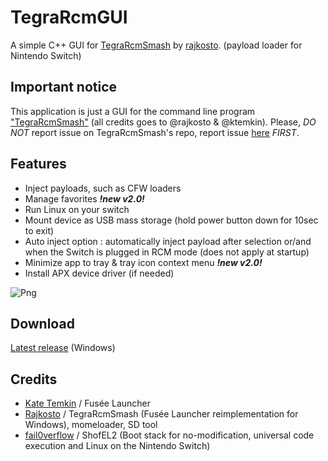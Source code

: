 # TegraRcmGUI
A simple C++ GUI for [TegraRcmSmash](https://github.com/rajkosto/TegraRcmSmash) by [rajkosto](https://github.com/rajkosto). (payload loader for Nintendo Switch)

## Important notice
This application is just a GUI for the command line program ["TegraRcmSmash"](https://github.com/rajkosto/TegraRcmSmash) (all credits goes to @rajkosto & @ktemkin).
Please, *DO NOT* report issue on TegraRcmSmash's repo, report issue [here](https://github.com/eliboa/TegraRcmGUI/issues) *FIRST*.

## Features
- Inject payloads, such as CFW loaders
- Manage favorites ***!new v2.0!***
- Run Linux on your switch 
- Mount device as USB mass storage (hold power button down for 10sec to exit)
- Auto inject option : automatically inject payload after selection or/and when the Switch is plugged in RCM mode (does not apply at startup)
- Minimize app to tray & tray icon context menu ***!new v2.0!***
- Install APX device driver (if needed)

![Png](http://tegrarcmgui.gq/TegraRcmGUI_v2.0.png)

## Download
[Latest release](https://github.com/eliboa/TegraRcmGUI/releases) (Windows)

## Credits
- [Kate Temkin](https://github.com/ktemkin) / Fusée Launcher
- [Rajkosto](https://github.com/rajkosto) / TegraRcmSmash (Fusée Launcher reimplementation for Windows), momeloader, SD tool
- [fail0verflow](https://github.com/fail0verflow) / ShofEL2 (Boot stack for no-modification, universal code execution and Linux on the Nintendo Switch)


